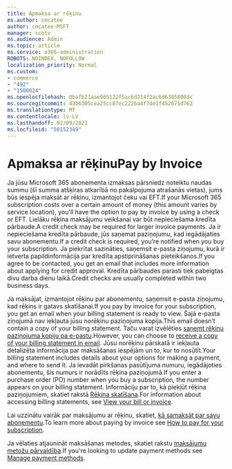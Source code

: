 ```yaml
---
title: Apmaksa ar rēķinu
ms.author: cmcatee
author: cmcatee-MSFT
manager: scotv
ms.audience: Admin
ms.topic: article
ms.service: o365-administration
ROBOTS: NOINDEX, NOFOLLOW
localization_priority: Normal
ms.custom:
- commerce
- "492"
- "1500024"
ms.openlocfilehash: 0bafb21aae965122f5ac6d214f2ac6d63858003c
ms.sourcegitcommit: 43b6305cea25cc87ec2226a4f7de1f452671d762
ms.translationtype: MT
ms.contentlocale: lv-LV
ms.lasthandoff: 02/09/2021
ms.locfileid: "50152349"
---
```

# <a name="pay-by-invoice"></a><span data-ttu-id="b7739-102">Apmaksa ar rēķinu</span><span class="sxs-lookup"><span data-stu-id="b7739-102">Pay by Invoice</span></span>

<span data-ttu-id="b7739-103">Ja jūsu Microsoft 365 abonementa izmaksas pārsniedz noteiktu naudas summu (šī summa atšķiras atkarībā no pakalpojuma atrašanās vietas), jums būs iespēja maksāt ar rēķinu, izmantojot čeku vai EFT.</span><span class="sxs-lookup"><span data-stu-id="b7739-103">If your Microsoft 365 subscription costs over a certain amount of money (this amount varies by service location), you'll have the option to pay by invoice by using a check or EFT.</span></span> <span data-ttu-id="b7739-104">Lielāku rēķina maksājumu veikšanai var būt nepieciešama kredīta pārbaude.</span><span class="sxs-lookup"><span data-stu-id="b7739-104">A credit check may be required for larger invoice payments.</span></span> <span data-ttu-id="b7739-105">Ja ir nepieciešama kredīta pārbaude, jūs saņemat paziņojumu, kad iegādājaties savu abonementu.</span><span class="sxs-lookup"><span data-stu-id="b7739-105">If a credit check is required, you’re notified when you buy your subscription.</span></span> <span data-ttu-id="b7739-106">Ja piekrītat sazināties, saņemsit e-pasta ziņojumu, kurā ir ietverta papildinformācija par kredīta apstiprināšanas pieteikšanos.</span><span class="sxs-lookup"><span data-stu-id="b7739-106">If you agree to be contacted, you get an email that includes more information about applying for credit approval.</span></span> <span data-ttu-id="b7739-107">Kredīta pārbaudes parasti tiek pabeigtas divu darba dienu laikā.</span><span class="sxs-lookup"><span data-stu-id="b7739-107">Credit checks are usually completed within two business days.</span></span>

<span data-ttu-id="b7739-108">Ja maksājat, izmantojot rēķinu par abonementu, saņemsit e-pasta ziņojumu, kad rēķins ir gatavs skatīšanai.</span><span class="sxs-lookup"><span data-stu-id="b7739-108">If you pay by invoice for your subscription, you get an email when your billing statement is ready to view.</span></span> <span data-ttu-id="b7739-109">Šajā e-pasta ziņojumā nav iekļauta jūsu norēķinu paziņojuma kopija.</span><span class="sxs-lookup"><span data-stu-id="b7739-109">This email doesn’t contain a copy of your billing statement.</span></span> <span data-ttu-id="b7739-110">Taču varat izvēlēties [saņemt rēķinu paziņojuma kopiju pa e-pastu](https://docs.microsoft.com/microsoft-365/commerce/billing-and-payments/view-your-bill-or-invoice.md#receive-a-copy-of-your-billing-statement-in-email).</span><span class="sxs-lookup"><span data-stu-id="b7739-110">However, you can choose to [receive a copy of your billing statement in email](https://docs.microsoft.com/microsoft-365/commerce/billing-and-payments/view-your-bill-or-invoice.md#receive-a-copy-of-your-billing-statement-in-email).</span></span> <span data-ttu-id="b7739-111">Jūsu norēķinu pārskatā ir iekļauta detalizēta informācija par maksāšanas iespējām un to, kur to nosūtīt.</span><span class="sxs-lookup"><span data-stu-id="b7739-111">Your billing statement includes details about your options for making a payment, and where to send it.</span></span> <span data-ttu-id="b7739-112">Ja ievadāt pirkšanas pasūtījuma numuru, iegādājoties abonementu, šis numurs ir norādīts rēķina paziņojumā.</span><span class="sxs-lookup"><span data-stu-id="b7739-112">If you enter a purchase order (PO) number when you buy a subscription, the number appears on your billing statement.</span></span> <span data-ttu-id="b7739-113">Informāciju par to, kā piekļūt rēķina paziņojumiem, skatiet rakstā [Rēķina skatīšana](https://docs.microsoft.com/microsoft-365/commerce/billing-and-payments/view-your-bill-or-invoice).</span><span class="sxs-lookup"><span data-stu-id="b7739-113">For information about accessing billing statements, see [View your bill or invoice](https://docs.microsoft.com/microsoft-365/commerce/billing-and-payments/view-your-bill-or-invoice).</span></span>

<span data-ttu-id="b7739-114">Lai uzzinātu vairāk par maksājumu ar rēķinu, skatiet, [kā samaksāt par savu abonementu](https://docs.microsoft.com/microsoft-365/commerce/billing-and-payments/pay-for-your-subscription).</span><span class="sxs-lookup"><span data-stu-id="b7739-114">To learn more about paying by invoice see [How to pay for your subscription](https://docs.microsoft.com/microsoft-365/commerce/billing-and-payments/pay-for-your-subscription).</span></span>

<span data-ttu-id="b7739-115">Ja vēlaties atjaunināt maksāšanas metodes, skatiet rakstu [maksājumu metožu pārvaldība](https://docs.microsoft.com/microsoft-365/commerce/billing-and-payments/manage-payment-methods).</span><span class="sxs-lookup"><span data-stu-id="b7739-115">If you're looking to update payment methods see [Manage payment methods](https://docs.microsoft.com/microsoft-365/commerce/billing-and-payments/manage-payment-methods).</span></span>